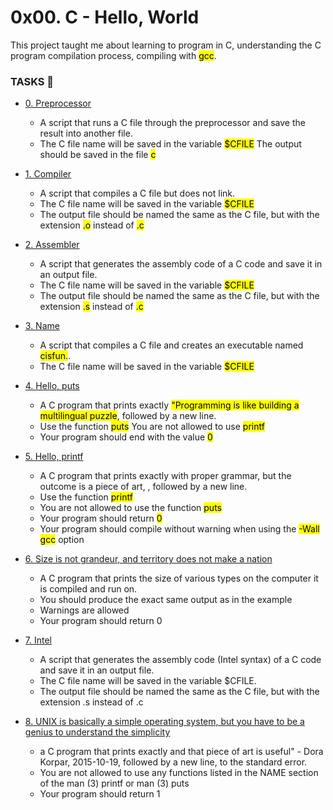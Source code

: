 # **0x00. C - Hello, World**
This project taught me about learning to program in C, understanding the C program compilation process, compiling with <mark>gcc</mark>.
### TASKS :scroll:
 - [0. Preprocessor](https://github.com/KingDee715/alx-low_level_programming/blob/main/0x00-hello_world/0-preprocessor)
    - A script that runs a C file through the preprocessor and save the result into another file.
    - The C file name will be saved in the variable <mark>$CFILE</mark>
The output should be saved in the file <mark>c</mark>

 - [1. Compiler](https://github.com/KingDee715/alx-low_level_programming/blob/main/0x00-hello_world/1-compiler)
    - A script that compiles a C file but does not link.
    - The C file name will be saved in the variable <mark>$CFILE</mark>
    - The output file should be named the same as the C file, but with the extension <mark>.o</mark> instead of <mark>.c</mark>

 - [2. Assembler](https://github.com/KingDee715/alx-low_level_programming/blob/main/0x00-hello_world/2-assembler)
    - A script that generates the assembly code of a C code and save it in an output file.
    - The C file name will be saved in the variable <mark>$CFILE</mark>
    - The output file should be named the same as the C file, but with the extension <mark>.s</mark> instead of <mark>.c</mark>

 - [3. Name](https://github.com/KingDee715/alx-low_level_programming/blob/main/0x00-hello_world/3-name)
    - A script that compiles a C file and creates an executable named <mark>cisfun.</mark>.
    - The C file name will be saved in the variable <mark>$CFILE</mark>

 - [4. Hello, puts](https://github.com/KingDee715/alx-low_level_programming/blob/main/0x00-hello_world/4-puts.c)
    - A C program that prints exactly <mark>"Programming is like building a multilingual puzzle</mark>, followed by a new line.
    - Use the function <mark>puts</mark>
You are not allowed to use <mark>printf</mark>
    - Your program should end with the value <mark>0</mark>

 - [5. Hello, printf](https://github.com/KingDee715/alx-low_level_programming/blob/main/0x00-hello_world/5-printf.c)
    - A C program that prints exactly with proper grammar, but the outcome is a piece of art, , followed by a new line.
    - Use the function <mark>printf</mark>
    - You are not allowed to use the function <mark>puts</mark>
    - Your program should return <mark>0</mark>
    - Your program should compile without warning when using the <mark>-Wall</mark> <mark>gcc</mark> option

 - [6. Size is not grandeur, and territory does not make a nation](https://github.com/KingDee715/alx-low_level_programming/blob/main/0x00-hello_world/6-size.c)
    - A C program that prints the size of various types on the computer it is compiled and run on.
    - You should produce the exact same output as in the example
    - Warnings are allowed
    - Your program should return 0

 - [7. Intel](https://github.com/KingDee715/alx-low_level_programming/blob/main/0x00-hello_world/100-intel)
    - A script that generates the assembly code (Intel syntax) of a C code and save it in an output file.
    - The C file name will be saved in the variable $CFILE.
    - The output file should be named the same as the C file, but with the extension .s instead of .c

 - [8. UNIX is basically a simple operating system, but you have to be a genius to understand the simplicity](https://github.com/KingDee715/alx-low_level_programming/blob/main/0x00-hello_world/101-quote.c)
    - a C program that prints exactly and that piece of art is useful" - Dora Korpar, 2015-10-19, followed by a new line, to the standard error.
    - You are not allowed to use any functions listed in the NAME section of the man (3) printf or man (3) puts
    - Your program should return 1
